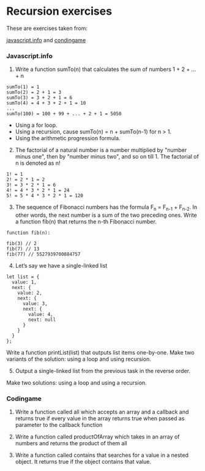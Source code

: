 # Recursion exercises

These are exercises taken from:

[javascript.info](https://javascript.info/recursion) and [condingame](https://www.codingame.com/playgrounds/5422/js-interview-prep-recursion)

### Javascript.info

1. Write a function sumTo(n) that calculates the sum of numbers 1 + 2 + ... + n

```
sumTo(1) = 1
sumTo(2) = 2 + 1 = 3
sumTo(3) = 3 + 2 + 1 = 6
sumTo(4) = 4 + 3 + 2 + 1 = 10
...
sumTo(100) = 100 + 99 + ... + 2 + 1 = 5050
```
+ Using a for loop.
+ Using a recursion, cause sumTo(n) = n + sumTo(n-1) for n > 1.
+ Using the arithmetic progression formula.

2. The factorial of a natural number is a number multiplied by "number minus one", then by "number minus two", and so on till 1. The factorial of n is denoted as n!

```
1! = 1
2! = 2 * 1 = 2
3! = 3 * 2 * 1 = 6
4! = 4 * 3 * 2 * 1 = 24
5! = 5 * 4 * 3 * 2 * 1 = 120
```

3. The sequence of Fibonacci numbers has the formula F<sub>n</sub> = F<sub>n-1</sub> + F<sub>n-2</sub>. In other words, the next number is a sum of the two preceding ones. Write a function fib(n) that returns the n-th Fibonacci number.

```
function fib(n):

fib(3) // 2
fib(7) // 13
fib(77) // 5527939700884757
```

4. Let’s say we have a single-linked list

```
let list = {
  value: 1,
  next: {
    value: 2,
    next: {
      value: 3,
      next: {
        value: 4,
        next: null
      }
    }
  }
};
```

Write a function printList(list) that outputs list items one-by-one. Make two variants of the solution: using a loop and using recursion.

5. Output a single-linked list from the previous task in the reverse order.

Make two solutions: using a loop and using a recursion.

### Codingame

1. Write a function called all which accepts an array and a callback and returns true if every value in the array returns true when passed as parameter to the callback function

2. Write a function called productOfArray which takes in an array of numbers and returns the product of them all

3. Write a function called contains that searches for a value in a nested object. It returns true if the object contains that value.



